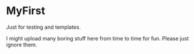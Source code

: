 # MyFirst

Just for testing and templates.

I might upload many boring stuff here from time to time for fun. Please just ignore them.
